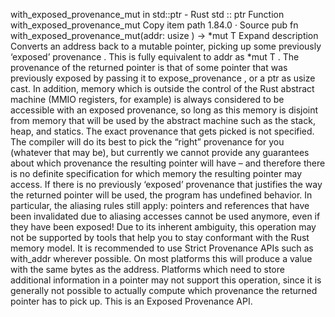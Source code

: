 with_exposed_provenance_mut in std::ptr - Rust
std
::
ptr
Function
with_exposed_provenance_mut
Copy item path
1.84.0
·
Source
pub fn with_exposed_provenance_mut<T>(addr:
usize
) ->
*mut T
Expand description
Converts an address back to a mutable pointer, picking up some previously ‘exposed’
provenance
.
This is fully equivalent to
addr as *mut T
. The provenance of the returned pointer is that
of
some
pointer that was previously exposed by passing it to
expose_provenance
, or a
ptr as usize
cast. In addition, memory
which is outside the control of the Rust abstract machine (MMIO registers, for example) is
always considered to be accessible with an exposed provenance, so long as this memory is disjoint
from memory that will be used by the abstract machine such as the stack, heap, and statics.
The exact provenance that gets picked is not specified. The compiler will do its best to pick
the “right” provenance for you (whatever that may be), but currently we cannot provide any
guarantees about which provenance the resulting pointer will have – and therefore there
is no definite specification for which memory the resulting pointer may access.
If there is
no
previously ‘exposed’ provenance that justifies the way the returned pointer
will be used, the program has undefined behavior. In particular, the aliasing rules still apply:
pointers and references that have been invalidated due to aliasing accesses cannot be used
anymore, even if they have been exposed!
Due to its inherent ambiguity, this operation may not be supported by tools that help you to
stay conformant with the Rust memory model. It is recommended to use
Strict
Provenance
APIs such as
with_addr
wherever
possible.
On most platforms this will produce a value with the same bytes as the address. Platforms
which need to store additional information in a pointer may not support this operation,
since it is generally not possible to actually
compute
which provenance the returned
pointer has to pick up.
This is an
Exposed Provenance
API.